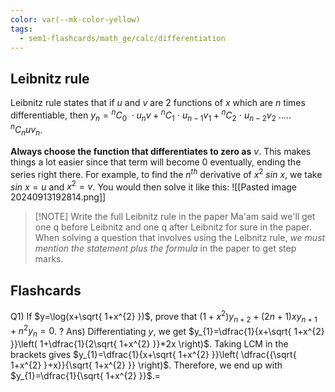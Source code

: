 ```yaml
---
color: var(--mk-color-yellow)
tags:
  - sem1-flashcards/math_ge/calc/differentiation
---
```

## Leibnitz rule
Leibnitz rule states that if $u$ and $v$ are 2 functions of $x$ which are $n$ times differentiable, then $y_n={^{n}C_{0}\:\cdot u_{n}v+{^{n}C_{1}\:\cdot\:}u_{n-1}v_1+{^{n}C_{2}}\:\cdot\:}u_{n-2}v_2$ ..... ${^{n}C_{n}uv_n}$.   

**Always choose the function that differentiates to zero as** $v$. This makes things a lot easier since that term will become $0$ eventually, ending the series right there. For example, to find the $n^{th}$ derivative of $x^2\:sin\:x$, we take $sin\:x=u$ and $x^2=v$. You would then solve it like this:
![[Pasted image 20240913192814.png]]

> [!NOTE] Write the full Leibnitz rule in the paper
> Ma'am said we'll get one q before Leibnitz and one q after Leibnitz for sure in the paper. When solving a question that involves using the Leibnitz rule, *we must mention the statement plus the formula* in the paper to get step marks.

## Flashcards
Q1) If $y=\log(x+\sqrt{ 1+x^{2} })$, prove that $(1+x^{2})y_{n+2}+(2n+1)xy_{n+1}+n^{2}y_{n}=0$.
?
Ans) Differentiating $y$, we get $y_{1}=\dfrac{1}{x+\sqrt{ 1+x^{2} }}\left( 1+\dfrac{1}{2\sqrt{ 1+x^{2} }}*2x \right)$. Taking LCM in the brackets gives $y_{1}=\dfrac{1}{x+\sqrt{ 1+x^{2} }}\left( \dfrac{{\sqrt{ 1+x^{2} }+x}}{\sqrt{ 1+x^{2} }} \right)$. Therefore, we end up with $y_{1}=\dfrac{1}{\sqrt{ 1+x^{2} }}$.=
<!--SR:!2025-01-08,4,270-->